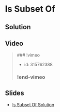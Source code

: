 
# Is Subset Of

## Solution


## Video

<blockquote>
### !vimeo

* id: 315762388

### !end-vimeo
</blockquote>



## Slides

* [Is Subset Of Solution](https://docs.google.com/a/hackreactor.com/presentation/d/1pDR6gqqhjU6TAFRJnhsLDQgzN678zGw4wffYoRsa3MU/embed?start=false&loop=false&delayms=3000)


